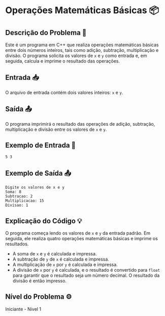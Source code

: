 # Operações Matemáticas Básicas 📦

## Descrição do Problema 📝

Este é um programa em C++ que realiza operações matemáticas básicas entre dois números inteiros, tais como adição, subtração, multiplicação e divisão. O programa solicita os valores de `x` e `y` como entrada e, em seguida, calcula e imprime o resultado das operações.

## Entrada 📥

O arquivo de entrada contém dois valores inteiros: `x` e `y`.

## Saída 📤

O programa imprimirá o resultado das operações de adição, subtração, multiplicação e divisão entre os valores de `x` e `y`.

## Exemplo de Entrada 🚀

```
5 3
```

## Exemplo de Saída 📤

```
Digite os valores de x e y
Soma: 8
Subtracao: 2
Multiplicacao: 15
Divisao: 1
```

## Explicação do Código 💡

O programa começa lendo os valores de `x` e `y` da entrada padrão. Em seguida, ele realiza quatro operações matemáticas básicas e imprime os resultados.

- A soma de `x` e `y` é calculada e impressa.
- A subtração de `y` de `x` é calculada e impressa.
- A multiplicação de `x` por `y` é calculada e impressa.
- A divisão de `x` por `y` é calculada, e o resultado é convertido para `float` para garantir que o resultado seja um número decimal. O resultado da divisão é então impresso.

## Nível do Problema ⚙️

Iniciante - Nível 1
